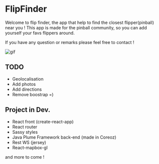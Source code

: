 FlipFinder
=============

Welcome to flip finder, the app that help to find the closest flipper(pinball) near you !
This app is made for the pinball community, so you can add yourself your favs flippers around.

If you have any question or remarks please feel free to contact !

![gif](https://media.giphy.com/media/1ympjvpAH77UtZhOsn/giphy.gif)



TODO 
----

- Geolocalisation
- Add photos
- Add directions
- Remove boostrap =)


Project in Dev.
--------------

- React front (create-react-app)
- React router
- Sassy styles
- Java Plume Framework back-end (made in Coreoz)
- Rest WS (jersey)
- React-mapbox-gl


and more to come !
 



